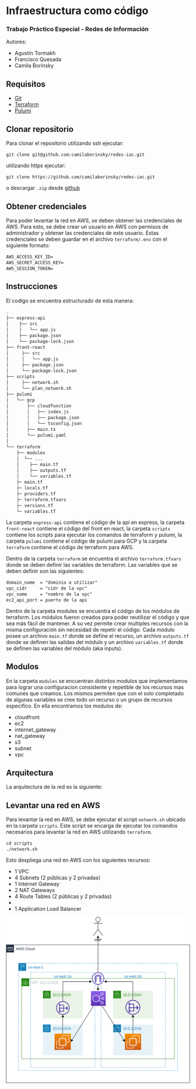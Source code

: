 # Infraestructura como código

### Trabajo Práctico Especial - Redes de Información

Autores:

- Agustín Tormakh
- Francisco Quesada
- Camila Borinsky

## Requisitos

- [Git](https://git-scm.com/book/en/v2/Getting-Started-Installing-Git)
- [Terraform](https://www.terraform.io/downloads.html)
- [Pulumi](https://www.pulumi.com/docs/get-started/install/)

## Clonar repositorio

Para clonar el repositorio
utilizando ssh ejecutar:

```
git clone git@github.com:camilaborinsky/redes-iac.git
```

utilizando https ejecutar:

```
git clone https://github.com/camilaborinsky/redes-iac.git
```

o descargar `.zip` desde [github](https://github.com/camilaborinsky/redes-iac)

## Obtener credenciales

Para poder levantar la red en AWS, se deben obtener las credenciales de AWS. Para esto, se debe crear un usuario en AWS con permisos de administrador y obtener las credenciales de este usuario. Estas credenciales se deben guardar en el archivo `terraform/.env` con el siguiente formato:

```
AWS_ACCESS_KEY_ID=
AWS_SECRET_ACCESS_KEY=
AWS_SESSION_TOKEN=
```

## Instrucciones

El codigo se encuentra estructurado de esta manera:

```
.
├── express-api
│    ├── src
│    │   └── app.js
│    ├── package.json
│    └── package-lock.json
├── front-react
│     ├── src
│     │   └── app.js
│     ├── package.json
│     └── package-lock.json
├── scripts
│     ├── network.sh
│     └── plan_network.sh
├── pulumi
│   └── gcp
│       ├── cloudfunction
│       │   ├── index.js
│       │   ├── package.json
│       │   └── tsconfig.json
│       ├── main.ts
│       └── pulumi.yaml
│
└── terraform
    ├── modules
    │  └── ...
    │    ├── main.tf
    │    ├── outputs.tf
    │    └── variables.tf
    ├─ main.tf
    ├─ locals.tf
    ├─ providers.tf
    ├─ terraform.tfvars
    ├─ versions.tf
    └─ variables.tf

```

La carpeta `express-api` contiene el código de la api en express, la carpeta `front-react` contiene el código del front en react, la carpeta `scripts` contiene los scripts para ejecutar los comandos de terraform y pulumi, la carpeta `pulumi` contiene el código de pulumi para GCP y la carpeta `terraform` contiene el código de terraform para AWS.

Dentro de la carpeta `terraform` se encuentra el archivo `terraform.tfvars` donde se deben definir las variables de terraform. Las variables que se deben definir son las siguientes:

```
domain_name  = "dominio a utilizar"
vpc_cidr     = "cidr de la vpc"
vpc_name     = "nombre de la vpc"
ec2_api_port = puerto de la api

```

Dentro de la carpeta modules se encuentra el código de los módulos de terraform. Los módulos fueron creados para poder reutilizar el código y que sea más fácil de mantener. A su vez permite crear multiples recursos con la misma configuración sin necesidad de repetir el código. Cada módulo posee un archivo `main.tf` donde se define el recurso, un archivo `outputs.tf` donde se definen las salidas del módulo y un archivo `variables.tf` donde se definen las variables del módulo (aka inputs).

## Modulos

En la carpeta `modules` se encuentran distintos modulos que implementamos para lograr una configuracion consistente y repetible de los recursos mas comunes que creamos. Los mismos permiten que con el solo completado de algunas variables se cree todo un recurso o un grupo de recursos especifico. En ella encontramos los modulos de:

- cloudfront
- ec2
- internet_gateway
- nat_gateway
- s3
- subnet
- vpc

## Arquitectura

La arquitectura de la red es la siguiente:

## Levantar una red en AWS

Para levantar la red en AWS, se debe ejecutar el script `network.sh` ubicado en la carpeta `scripts`. Este script se encarga de ejecutar los comandos necesarios para levantar la red en AWS utilizando `terraform`.

```
cd scripts
./network.sh
```

Esto despliega una red en AWS con los siguientes recursos:

- 1 VPC
- 4 Subnets (2 públicas y 2 privadas)
- 1 Internet Gateway
- 2 NAT Gateways
- 4 Route Tables (2 públicas y 2 privadas)
-
- 1 Application Load Balancer

![Arquitectura](./images/arquitectura.png)
